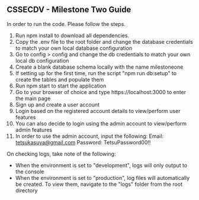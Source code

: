 ## CSSECDV - Milestone Two Guide
In order to run the code. Please follow the steps.

1. Run npm install to download all dependencies.
2. Copy the .env file to the root folder and change the database credentials to match your own local database configuration
3. Go to config > config and change the db credentials to match your own local db configuration
4. Create a blank database schema locally with the name milestoneone
5. If setting up for the first time, run the script "npm run db:setup" to create the tables and populate them
6. Run npm start to start the application
7. Go to your browser of choice and type https://localhost:3000 to enter the main page
8. Sign up and create a user account
9. Login based on the registered account details to view/perform user features
10. You can also decide to login using the admin account to view/perform admin features 
11. In order to use the admin account, input the following:
    Email: tetsukasuya@gmail.com
    Password: TetsuPassword00!!

On checking logs, take note of the following:
- When the environment is set to "development", logs will only output to the console
- When the environment is set to "production", log files will automatically be created.
  To view them, navigate to the "logs" folder from the root directory
